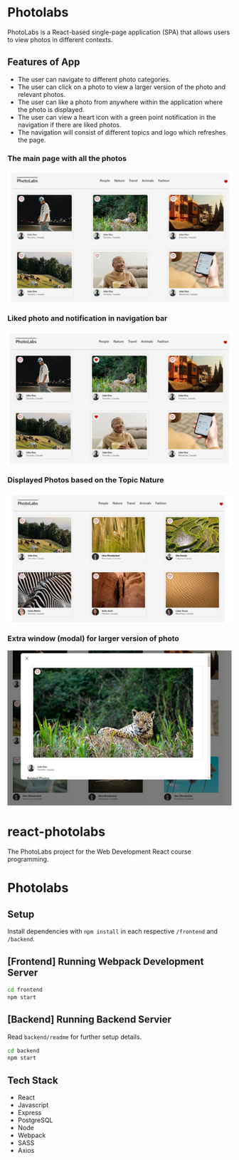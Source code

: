 # Photolabs
PhotoLabs is a React-based single-page application (SPA) that allows users to view photos in different contexts.

## Features of App
- The user can navigate to different photo categories.
- The user can click on a photo to view a larger version of the photo and relevant photos.
- The user can like a photo from anywhere within the application where the photo is displayed.
- The user can view a heart icon with a green point notification in the navigation if there are liked photos.
- The navigation will consist of different topics and logo which refreshes the page.

### The main page with all the photos
![Main page](/frontend/public/images/Main.png)

### Liked photo and notification in navigation bar
![Like page](/frontend/public/images/Favorite_Notfication.png)

### Displayed Photos based on the Topic Nature
![Modal page](/frontend/public/images/Nature_Photos.png)

### Extra window (modal) for larger version of photo
![Modal page](/frontend/public/images/DetailPage.png)


# react-photolabs
The PhotoLabs project for the Web Development React course programming.

# Photolabs

## Setup

Install dependencies with `npm install` in each respective `/frontend` and `/backend`.

## [Frontend] Running Webpack Development Server

```sh
cd frontend
npm start
```

## [Backend] Running Backend Servier

Read `backend/readme` for further setup details.

```sh
cd backend
npm start
```
## Tech Stack
- React
- Javascript
- Express
- PostgreSQL
- Node
- Webpack
- SASS
- Axios
